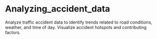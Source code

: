 # Analyzing_accident_data
Analyze traffic accident data to identify trends related to road conditions, weather, and time of day. Visualize accident hotspots and contributing factors.
